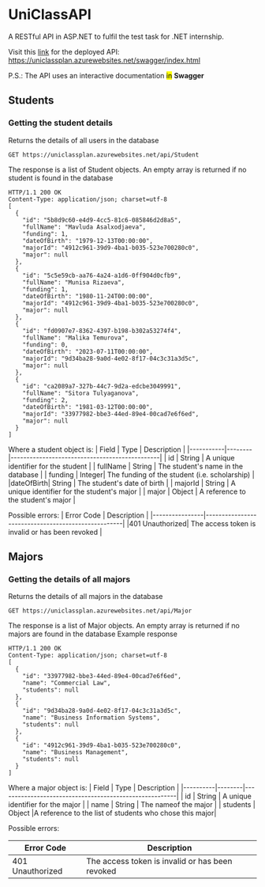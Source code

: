 # UniClassAPI
A RESTful API in ASP.NET to fulfil the test task for .NET internship.    

Visit this [link](https://uniclassplan.azurewebsites.net/swagger/index.html) for the deployed API: 
 https://uniclassplan.azurewebsites.net/swagger/index.html    
 
 P.S.: The API uses an interactive documentation <mark>in</mark> **Swagger**
## Students
### Getting the student details
Returns the details of all users in the database
```
GET https://uniclassplan.azurewebsites.net/api/Student
```
The response is a list of Student objects. An empty array is returned if no student is found in the database
```
HTTP/1.1 200 OK
Content-Type: application/json; charset=utf-8
[
  {
    "id": "5b8d9c60-e4d9-4cc5-81c6-085846d2d8a5",
    "fullName": "Mavluda Asalxodjaeva",
    "funding": 1,
    "dateOfBirth": "1979-12-13T00:00:00",
    "majorId": "4912c961-39d9-4ba1-b035-523e700280c0",
    "major": null
  },
  {
    "id": "5c5e59cb-aa76-4a24-a1d6-0ff904d0cfb9",
    "fullName": "Munisa Rizaeva",
    "funding": 1,
    "dateOfBirth": "1980-11-24T00:00:00",
    "majorId": "4912c961-39d9-4ba1-b035-523e700280c0",
    "major": null
  },
  {
    "id": "fd0907e7-8362-4397-b198-b302a53274f4",
    "fullName": "Malika Temurova",
    "funding": 0,
    "dateOfBirth": "2023-07-11T00:00:00",
    "majorId": "9d34ba28-9a0d-4e02-8f17-04c3c31a3d5c",
    "major": null
  },
  {
    "id": "ca2089a7-327b-44c7-9d2a-edcbe3049991",
    "fullName": "Sitora Tulyaganova",
    "funding": 2,
    "dateOfBirth": "1981-03-12T00:00:00",
    "majorId": "33977982-bbe3-44ed-89e4-00cad7e6f6ed",
    "major": null
  }
]
```
Where a student object is:
|   Field   |  Type  |                  Description                  |
|-----------|--------|-----------------------------------------------|
|     id    | String |      A unique identifier for the student      |
|  fullName | String |      The student's name in the database       |
|  funding  | Integer| The funding of the student (i.e. scholarship) |
|dateOfBirth| String |         The student's date of birth           |
|  majorId  | String |  A unique identifier for the student's major  |
|   major   | Object |       A reference to the student's major      |

Possible errors:
|   Error Code   |                    Description                     |
|----------------|----------------------------------------------------|
|401 Unauthorized|   The access token is invalid or has been revoked  |

## Majors
### Getting the details of all majors
Returns the details of all majors in the database
```
GET https://uniclassplan.azurewebsites.net/api/Major
```
The response is a list of Major objects. An empty array is returned if no majors are found in the database
Example response
```
HTTP/1.1 200 OK
Content-Type: application/json; charset=utf-8
[
  {
    "id": "33977982-bbe3-44ed-89e4-00cad7e6f6ed",
    "name": "Commercial Law",
    "students": null
  },
  {
    "id": "9d34ba28-9a0d-4e02-8f17-04c3c31a3d5c",
    "name": "Business Information Systems",
    "students": null
  },
  {
    "id": "4912c961-39d9-4ba1-b035-523e700280c0",
    "name": "Business Management",
    "students": null
  }
]
```
Where a major object is:
|  Field   |  Type  |                     Description                        |
|----------|--------|--------------------------------------------------------|
|    id    | String |           A unique identifier for the major            |
|   name   | String |                The nameof the major                    |
| students | Object |A reference to the list of students who chose this major|

Possible errors:

|   Error Code   |                    Description                     |
|----------------|----------------------------------------------------|
|401 Unauthorized|   The access token is invalid or has been revoked  |

